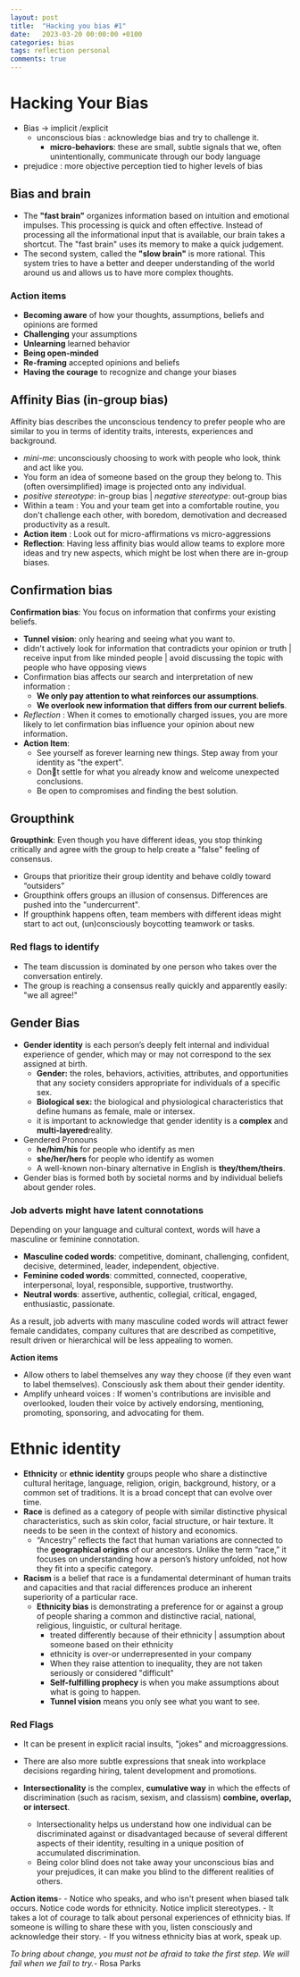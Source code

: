 ```yaml
---
layout: post
title:  "Hacking you bias #1"
date:   2023-03-20 00:00:00 +0100
categories: bias
tags: reflection personal
comments: true
---
```


# Hacking Your Bias
- Bias -> implicit /explicit
	- unconscious bias : acknowledge bias and try to challenge it.
		- **micro-behaviors**: these are small, subtle signals that we, often unintentionally, communicate through our body language
- prejudice : more objective perception tied to higher levels of bias

## Bias and brain
- The **"fast brain"**  organizes information based on intuition and emotional impulses.
   This processing is quick and often effective. Instead of processing all the informational input that is available, our brain takes a shortcut. The "fast brain" uses its memory to make a quick judgement.
- The second system, called the **"slow brain"** is more rational. This system tries to have a better and deeper understanding of the world around us and allows us to have more complex thoughts.

### Action items
-   **Becoming aware**  of how your thoughts, assumptions, beliefs and opinions are formed
-   **Challenging**  your assumptions
-   **Unlearning**  learned behavior
-   **Being open-minded**
-   **Re-framing** accepted opinions and beliefs
-   **Having the courage**  to recognize and change your biases

## Affinity Bias (in-group bias)
Affinity bias describes the unconscious tendency to prefer people who are similar to you in terms of identity traits, interests, experiences and background.
- *mini-me*: unconsciously choosing to work with people who look, think and act like you.
- You form an idea of someone based on the group they belong to. This (often oversimplified) image is projected onto any individual.
- *positive stereotype*: in-group bias  | *negative stereotype*: out-group bias
- Within a team : You and your team get into a comfortable routine, you don't challenge each other, with boredom, demotivation and decreased productivity as a result.
- **Action item** : Look out for micro-affirmations vs micro-aggressions
- **Reflection**: Having less affinity bias would allow teams to explore more ideas and try new aspects, which might be lost when there are in-group biases.

## Confirmation bias
**Confirmation bias**: You focus on information that confirms your existing beliefs.
- **Tunnel vision**: only hearing and seeing what you want to.
- didn't actively look for information that contradicts your opinion or truth | receive input from like minded people | avoid discussing the topic with people who have opposing views
- Confirmation bias affects our search and interpretation of new information :
	- **We only pay attention to what reinforces our assumptions**.
	- **We overlook new information that differs from our current beliefs**.
- *Reflection* :   When it comes to emotionally charged issues, you are more likely to let confirmation bias influence your opinion about new information.
- **Action Item**:
	- See yourself as forever learning new things. Step away from your identity as "the expert".
	- Dont settle for what you already know and welcome unexpected conclusions.
	- Be open to compromises and finding the best solution.

## Groupthink
**Groupthink**: Even though you have different ideas, you stop thinking critically and agree with the group to help create a "false" feeling of consensus.
 - Groups that prioritize their group identity and behave coldly toward “outsiders”
 - Groupthink offers groups an illusion of consensus. Differences are pushed into the "undercurrent".
 - If groupthink happens often, team members with different ideas might start to act out, (un)consciously boycotting teamwork or tasks.
 ### Red flags to identify
 - The team discussion is dominated by one person who takes over the conversation entirely.
- The group is reaching a consensus really quickly and apparently easily: "we all agree!"

## Gender Bias
- **Gender identity** is each person’s deeply felt internal and individual experience of gender, which may or may not correspond to the sex assigned at birth.
	-   **Gender:** the roles, behaviors, activities, attributes, and opportunities that any society considers appropriate for individuals of a specific sex.
	-   **Biological sex:** the biological and physiological characteristics that define humans as female, male or intersex.
	- it is important to acknowledge that gender identity is a **complex** and **multi-layered**reality.
- Gendered Pronouns
	-  **he/him/his**  for people who identify as men
	-   **she/her/hers**  for people who identify as women
	- A well-known non-binary alternative in English is **they/them/theirs**.
- Gender bias is formed both by societal norms and by individual beliefs about gender roles.

### Job adverts might have latent connotations
Depending on your language and cultural context, words will have a masculine or feminine connotation.

-   **Masculine coded words**: competitive, dominant, challenging, confident, decisive, determined, leader, independent, objective.
-   **Feminine coded words**: committed, connected, cooperative, interpersonal, loyal, responsible, supportive, trustworthy.
-   **Neutral words**: assertive, authentic, collegial, critical, engaged, enthusiastic, passionate.

As a result, job adverts with many masculine coded words will attract fewer female candidates, company cultures that are described as competitive, result driven or hierarchical will be less appealing to women.

**Action items**
- Allow others to label themselves any way they choose (if they even want to label themselves). Consciously ask them about their gender identity.
- Amplify unheard voices : If women's contributions are invisible and overlooked, louden their voice by actively endorsing, mentioning, promoting, sponsoring, and advocating for them.

# Ethnic identity

-   **Ethnicity** or  **ethnic identity** groups people who share a distinctive cultural heritage, language, religion, origin, background, history, or a common set of traditions. It is a broad concept that can evolve over time.
-  **Race** is defined as a category of people with similar distinctive physical characteristics, such as skin color, facial structure, or hair texture. It needs to be seen in the context of history and economics.
	- “Ancestry” reflects the fact that human variations are connected to the **geographical origins** of our ancestors. Unlike the term “race,” it focuses on understanding how a person’s history unfolded, not how they fit into a specific category.
- **Racism** is a belief that race is a fundamental determinant of human traits and capacities and that racial differences produce an inherent superiority of a particular race.
	- **Ethnicity bias** is demonstrating a preference for or against a group of people sharing a common and distinctive racial, national, religious, linguistic, or cultural heritage.
		-  treated differently because of their ethnicity | assumption about someone based on their ethnicity
		- ethnicity is over-or underrepresented in your company
		- When they raise attention to inequality, they are not taken seriously or considered "difficult"
		- **Self-fulfilling prophecy** is when you make assumptions about what is going to happen.
		- **Tunnel vision** means you only see what you want to see.
### Red Flags
- It can be present in explicit racial insults, "jokes" and microaggressions.
- There are also more subtle expressions that sneak into workplace decisions regarding hiring, talent development and promotions.

- **Intersectionality** is the complex, **cumulative way** in which the effects of discrimination (such as racism, sexism, and classism) **combine, overlap, or intersect**.
	- Intersectionality helps us understand how one individual can be discriminated against or disadvantaged because of several different aspects of their identity, resulting in a unique position of accumulated discrimination.
	- Being color blind does not take away your unconscious bias and your prejudices, it can make you blind to the different realities of others.

**Action items**-
	-  Notice who speaks, and who isn't present when biased talk occurs. Notice code words for ethnicity. Notice implicit stereotypes.
	- It takes a lot of courage to talk about personal experiences of ethnicity bias. If someone is willing to share these with you, listen consciously and acknowledge their story.
	- If you witness ethnicity bias at work, speak up.

*To bring about change, you must not be afraid to take the first step. We will fail when we
fail to try.*- Rosa Parks

